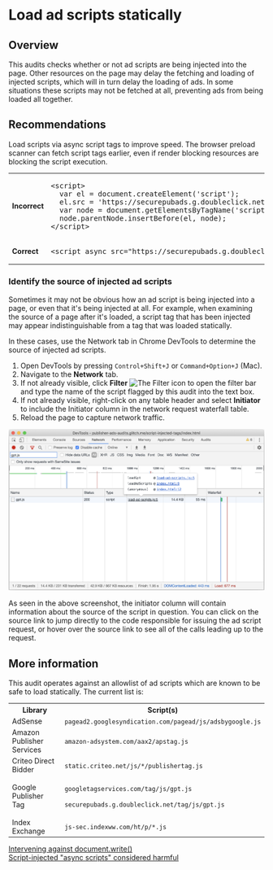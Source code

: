 # Load ad scripts statically

## Overview

This audits checks whether or not ad scripts are being injected into the page.
Other resources on the page may delay the fetching and loading of injected
scripts, which will in turn delay the loading of ads. In some situations these
scripts may not be fetched at all, preventing ads from being loaded all
together.

## Recommendations

Load scripts via async script tags to improve speed. The browser preload scanner
can fetch script tags earlier, even if render blocking resources are blocking
the script execution.

<table class="details responsive">
  <tr>
    <td><strong>Incorrect</strong></td>
    <td>
<pre class="prettyprint lang-html">&lt;script&gt;
  var el = document.createElement('script');
  el.src = 'https://securepubads.g.doubleclick.net/tag/js/gpt.js';
  var node = document.getElementsByTagName('script')[0];
  node.parentNode.insertBefore(el, node);
&lt;/script&gt;</pre>
    </td>
  </tr>
  <tr>
    <td><strong>Correct</strong></td>
    <td>
<pre class="prettyprint lang-html">&lt;script async src="https://securepubads.g.doubleclick.net/tag/js/gpt.js"&gt;&lt;/script&gt;</pre>
    </td>
  </tr>
</table>

### Identify the source of injected ad scripts

Sometimes it may not be obvious how an ad script is being injected into a page,
or even that it's being injected at all. For example, when examining the source
of a page after it's loaded, a script tag that has been injected may appear
indistinguishable from a tag that was loaded statically.

In these cases, use the Network tab in Chrome DevTools to determine the source
of injected ad scripts.

1. Open DevTools by pressing `Control+Shift+J` or `Command+Option+J` (Mac).
1. Navigate to the **Network** tab.
1. If not already visible, click **Filter**
   ![The Filter icon](./images/filter.png) to open the filter bar and type the
   name of the script flagged by this audit into the text box.
1. If not already visible, right-click on any table header and select
   **Initiator** to include the Initiator column in the network request
   waterfall table.
1. Reload the page to capture network traffic.

![A screenshot of the Network tab in Chrome DevTools](./images/script-injected-tags-devtools.png)

As seen in the above screenshot, the initiator column will contain information
about the source of the script in question. You can click on the source link to
jump directly to the code responsible for issuing the ad script request, or
hover over the source link to see all of the calls leading up to the request.

## More information

This audit operates against an allowlist of ad scripts which are known to be safe
to load statically. The current list is:

<table>
  <tr>
    <th>Library</th>
    <th>Script(s)</th>
  </tr>
  <tr>
    <td>AdSense</td>
    <td>
      <code>pagead2.googlesyndication.com/pagead/js/adsbygoogle.js</code>
    </td>
  </tr>
  <tr>
    <td>Amazon Publisher Services</td>
    <td>
      <code>amazon-adsystem.com/aax2/apstag.js</code>
    </td>
  </tr>
  <tr>
    <td>Criteo Direct Bidder</td>
    <td>
      <code>static.criteo.net/js/*/publishertag.js</code>
    </td>
  </tr>
  <tr>
    <td>Google Publisher Tag</td>
    <td>
      <p><code>googletagservices.com/tag/js/gpt.js</code></p>
      <p><code>securepubads.g.doubleclick.net/tag/js/gpt.js</code></p>
    </td>
  </tr>
  <tr>
    <td>Index Exchange</td>
    <td>
      <code>js-sec.indexww.com/ht/p/*.js</code>
    </td>
  </tr>
</table>

[Intervening against document.write()](https://developers.google.com/web/updates/2016/08/removing-document-write)  
[Script-injected "async scripts" considered harmful](https://www.igvita.com/2014/05/20/script-injected-async-scripts-considered-harmful/)
